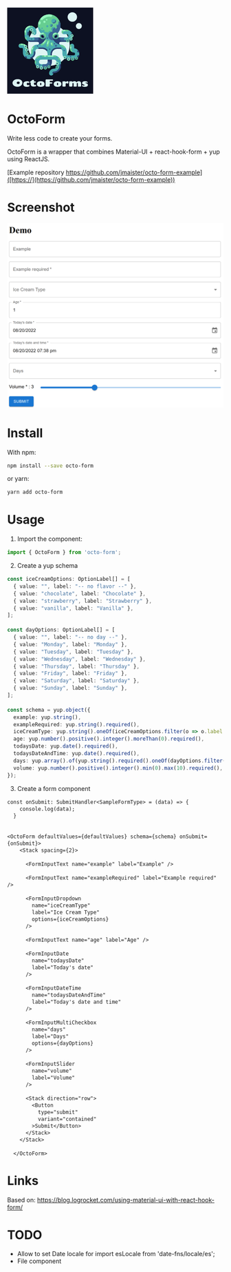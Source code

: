 
![OctoForm logo](docs/logo.png)

# OctoForm

Write less code to create your forms.

OctoForm is a wrapper that combines Material-UI + react-hook-form + yup using ReactJS.

[Example repository https://github.com/jmaister/octo-form-example]([https://](https://github.com/jmaister/octo-form-example))

# Screenshot

![Screenshot](docs/screenshot.png)

# Install

With npm:

```bash
npm install --save octo-form
```

or yarn:

```bash
yarn add octo-form
```

# Usage

1. Import the component:

```jsx
import { OctoForm } from 'octo-form';
```

2. Create a yup schema

```ts
const iceCreamOptions: OptionLabel[] = [
  { value: "", label: "-- no flavor --" },
  { value: "chocolate", label: "Chocolate" },
  { value: "strawberry", label: "Strawberry" },
  { value: "vanilla", label: "Vanilla" },
];

const dayOptions: OptionLabel[] = [
  { value: "", label: "-- no day --" },
  { value: "Monday", label: "Monday" },
  { value: "Tuesday", label: "Tuesday" },
  { value: "Wednesday", label: "Wednesday" },
  { value: "Thursday", label: "Thursday" },
  { value: "Friday", label: "Friday" },
  { value: "Saturday", label: "Saturday" },
  { value: "Sunday", label: "Sunday" },
];

const schema = yup.object({
  example: yup.string(),
  exampleRequired: yup.string().required(),
  iceCreamType: yup.string().oneOf(iceCreamOptions.filter(o => o.label != "").map(option => option.value.toString())),
  age: yup.number().positive().integer().moreThan(0).required(),
  todaysDate: yup.date().required(),
  todaysDateAndTime: yup.date().required(),
  days: yup.array().of(yup.string().required().oneOf(dayOptions.filter(o => o.label != "").map(option => option.value.toString()))).required(),
  volume: yup.number().positive().integer().min(0).max(10).required(),
});
```

3. Create a form component

```tsx
const onSubmit: SubmitHandler<SampleFormType> = (data) => {
    console.log(data);
  }


<OctoForm defaultValues={defaultValues} schema={schema} onSubmit={onSubmit}>
    <Stack spacing={2}>

      <FormInputText name="example" label="Example" />

      <FormInputText name="exampleRequired" label="Example required" />

      <FormInputDropdown
        name="iceCreamType"
        label="Ice Cream Type"
        options={iceCreamOptions}
      />

      <FormInputText name="age" label="Age" />

      <FormInputDate
        name="todaysDate"
        label="Today's date"
      />

      <FormInputDateTime
        name="todaysDateAndTime"
        label="Today's date and time"
      />

      <FormInputMultiCheckbox
        name="days"
        label="Days"
        options={dayOptions}
      />

      <FormInputSlider
        name="volume"
        label="Volume"
      />

      <Stack direction="row">
        <Button
          type="submit"
          variant="contained"
        >Submit</Button>
      </Stack>
    </Stack>

  </OctoForm>
```

# Links

Based on: https://blog.logrocket.com/using-material-ui-with-react-hook-form/



# TODO

- Allow to set Date locale for import esLocale from 'date-fns/locale/es';
- File component
